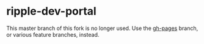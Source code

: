 ripple-dev-portal
=================

This master branch of this fork is no longer used. Use the [gh-pages](https://github.com/mDuo13/ripple-dev-portal/tree/gh-pages) branch, or various feature branches, instead.

